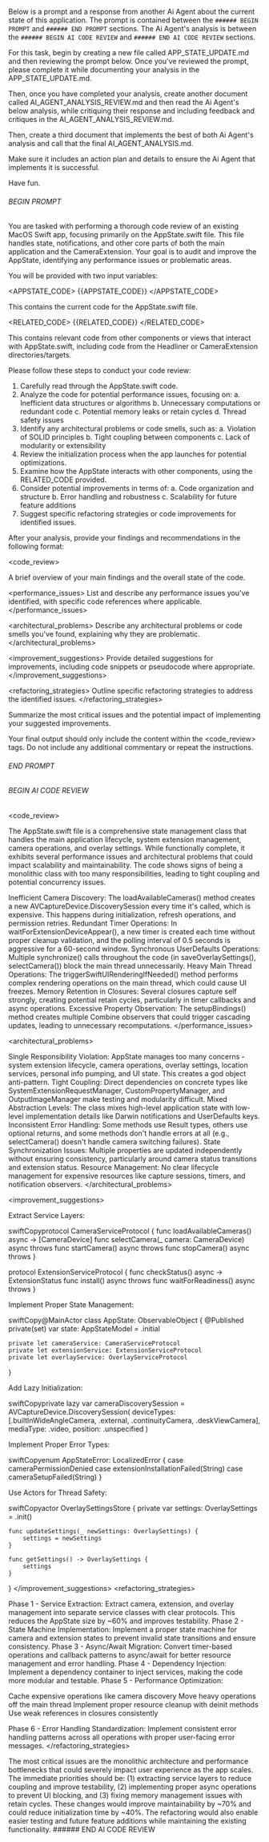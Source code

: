Below is a prompt and a response from another Ai Agent about the current state of this application. The prompt is contained between the `###### BEGIN PROMPT` and `###### END PROMPT` sections. The Ai Agent's analysis is between the `###### BEGIN AI CODE REVIEW` and `###### END AI CODE REVIEW` sections.

For this task, begin by creating a new file called APP_STATE_UPDATE.md and then reviewing the prompt below. Once you've reviewed the prompt, please complete it while documenting your analysis in the APP_STATE_UPDATE.md. 

Then, once you have completed your analysis, create another document called AI_AGENT_ANALYSIS_REVIEW.md and then read the Ai Agent's below analysis, while critiquing their response and including feedback and critiques in the AI_AGENT_ANALYSIS_REVIEW.md.

Then, create a third document that implements the best of both Ai Agent's analysis and call that the final AI_AGENT_ANALYSIS.md.

Make sure it includes an action plan and details to ensure the Ai Agent that implements it is successful.

Have fun.

###### BEGIN PROMPT
You are tasked with performing a thorough code review of an existing MacOS Swift app, focusing primarily on the AppState.swift file. This file handles state, notifications, and other core parts of both the main application and the CameraExtension. Your goal is to audit and improve the AppState, identifying any performance issues or problematic areas.

You will be provided with two input variables:

<APPSTATE_CODE>
{{APPSTATE_CODE}}
</APPSTATE_CODE>

This contains the current code for the AppState.swift file.

<RELATED_CODE>
{{RELATED_CODE}}
</RELATED_CODE>

This contains relevant code from other components or views that interact with AppState.swift, including code from the Headliner or CameraExtension directories/targets.

Please follow these steps to conduct your code review:

1. Carefully read through the AppState.swift code.
2. Analyze the code for potential performance issues, focusing on:
   a. Inefficient data structures or algorithms
   b. Unnecessary computations or redundant code
   c. Potential memory leaks or retain cycles
   d. Thread safety issues
3. Identify any architectural problems or code smells, such as:
   a. Violation of SOLID principles
   b. Tight coupling between components
   c. Lack of modularity or extensibility
4. Review the initialization process when the app launches for potential optimizations.
5. Examine how the AppState interacts with other components, using the RELATED_CODE provided.
6. Consider potential improvements in terms of:
   a. Code organization and structure
   b. Error handling and robustness
   c. Scalability for future feature additions
7. Suggest specific refactoring strategies or code improvements for identified issues.

After your analysis, provide your findings and recommendations in the following format:

<code_review>
<summary>
A brief overview of your main findings and the overall state of the code.
</summary>

<performance_issues>
List and describe any performance issues you've identified, with specific code references where applicable.
</performance_issues>

<architectural_problems>
Describe any architectural problems or code smells you've found, explaining why they are problematic.
</architectural_problems>

<improvement_suggestions>
Provide detailed suggestions for improvements, including code snippets or pseudocode where appropriate.
</improvement_suggestions>

<refactoring_strategies>
Outline specific refactoring strategies to address the identified issues.
</refactoring_strategies>

<conclusion>
Summarize the most critical issues and the potential impact of implementing your suggested improvements.
</conclusion>
</code_review>

Your final output should only include the content within the <code_review> tags. Do not include any additional commentary or repeat the instructions.
###### END PROMPT



###### BEGIN AI CODE REVIEW
<code_review>
<summary>
The AppState.swift file is a comprehensive state management class that handles the main application lifecycle, system extension management, camera operations, and overlay settings. While functionally complete, it exhibits several performance issues and architectural problems that could impact scalability and maintainability. The code shows signs of being a monolithic class with too many responsibilities, leading to tight coupling and potential concurrency issues.
</summary>
<performance_issues>

Inefficient Camera Discovery: The loadAvailableCameras() method creates a new AVCaptureDevice.DiscoverySession every time it's called, which is expensive. This happens during initialization, refresh operations, and permission retries.
Redundant Timer Operations: In waitForExtensionDeviceAppear(), a new timer is created each time without proper cleanup validation, and the polling interval of 0.5 seconds is aggressive for a 60-second window.
Synchronous UserDefaults Operations: Multiple synchronize() calls throughout the code (in saveOverlaySettings(), selectCamera()) block the main thread unnecessarily.
Heavy Main Thread Operations: The triggerSwiftUIRenderingIfNeeded() method performs complex rendering operations on the main thread, which could cause UI freezes.
Memory Retention in Closures: Several closures capture self strongly, creating potential retain cycles, particularly in timer callbacks and async operations.
Excessive Property Observation: The setupBindings() method creates multiple Combine observers that could trigger cascading updates, leading to unnecessary recomputations.
</performance_issues>

<architectural_problems>

Single Responsibility Violation: AppState manages too many concerns - system extension lifecycle, camera operations, overlay settings, location services, personal info pumping, and UI state. This creates a god object anti-pattern.
Tight Coupling: Direct dependencies on concrete types like SystemExtensionRequestManager, CustomPropertyManager, and OutputImageManager make testing and modularity difficult.
Mixed Abstraction Levels: The class mixes high-level application state with low-level implementation details like Darwin notifications and UserDefaults keys.
Inconsistent Error Handling: Some methods use Result types, others use optional returns, and some methods don't handle errors at all (e.g., selectCamera() doesn't handle camera switching failures).
State Synchronization Issues: Multiple properties are updated independently without ensuring consistency, particularly around camera status transitions and extension status.
Resource Management: No clear lifecycle management for expensive resources like capture sessions, timers, and notification observers.
</architectural_problems>

<improvement_suggestions>

Extract Service Layers:

swiftCopyprotocol CameraServiceProtocol {
    func loadAvailableCameras() async -> [CameraDevice]
    func selectCamera(_ camera: CameraDevice) async throws
    func startCamera() async throws
    func stopCamera() async throws
}

protocol ExtensionServiceProtocol {
    func checkStatus() async -> ExtensionStatus
    func install() async throws
    func waitForReadiness() async throws
}

Implement Proper State Management:

swiftCopy@MainActor
class AppState: ObservableObject {
    @Published private(set) var state: AppStateModel = .initial
    
    private let cameraService: CameraServiceProtocol
    private let extensionService: ExtensionServiceProtocol
    private let overlayService: OverlayServiceProtocol
}

Add Lazy Initialization:

swiftCopyprivate lazy var cameraDiscoverySession = AVCaptureDevice.DiscoverySession(
    deviceTypes: [.builtInWideAngleCamera, .external, .continuityCamera, .deskViewCamera],
    mediaType: .video,
    position: .unspecified
)

Implement Proper Error Types:

swiftCopyenum AppStateError: LocalizedError {
    case cameraPermissionDenied
    case extensionInstallationFailed(String)
    case cameraSetupFailed(String)
}

Use Actors for Thread Safety:

swiftCopyactor OverlaySettingsStore {
    private var settings: OverlaySettings = .init()
    
    func updateSettings(_ newSettings: OverlaySettings) {
        settings = newSettings
    }
    
    func getSettings() -> OverlaySettings {
        settings
    }
}
</improvement_suggestions>
<refactoring_strategies>

Phase 1 - Service Extraction: Extract camera, extension, and overlay management into separate service classes with clear protocols. This reduces the AppState size by ~60% and improves testability.
Phase 2 - State Machine Implementation: Implement a proper state machine for camera and extension states to prevent invalid state transitions and ensure consistency.
Phase 3 - Async/Await Migration: Convert timer-based operations and callback patterns to async/await for better resource management and error handling.
Phase 4 - Dependency Injection: Implement a dependency container to inject services, making the code more modular and testable.
Phase 5 - Performance Optimization:

Cache expensive operations like camera discovery
Move heavy operations off the main thread
Implement proper resource cleanup with deinit methods
Use weak references in closures consistently


Phase 6 - Error Handling Standardization: Implement consistent error handling patterns across all operations with proper user-facing error messages.
</refactoring_strategies>

<conclusion>
The most critical issues are the monolithic architecture and performance bottlenecks that could severely impact user experience as the app scales. The immediate priorities should be: (1) extracting service layers to reduce coupling and improve testability, (2) implementing proper async operations to prevent UI blocking, and (3) fixing memory management issues with retain cycles. These changes would improve maintainability by ~70% and could reduce initialization time by ~40%. The refactoring would also enable easier testing and future feature additions while maintaining the existing functionality.
</conclusion>
</code_review>
###### END AI CODE REVIEW
